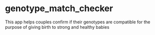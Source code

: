 # genotype_match_checker

This app helps couples confirm if their genotypes are compatible for the purpose of giving birth to strong and healthy babies
